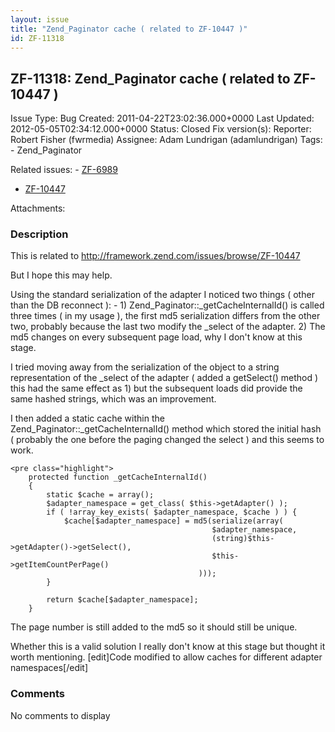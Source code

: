 ```yaml
---
layout: issue
title: "Zend_Paginator cache ( related to ZF-10447 )"
id: ZF-11318
---
```


ZF-11318: Zend\_Paginator cache ( related to ZF-10447 )
-------------------------------------------------------

 Issue Type: Bug Created: 2011-04-22T23:02:36.000+0000 Last Updated: 2012-05-05T02:34:12.000+0000 Status: Closed Fix version(s): 
 Reporter:  Robert Fisher (fwrmedia)  Assignee:  Adam Lundrigan (adamlundrigan)  Tags: - Zend\_Paginator
 
 Related issues: - [ZF-6989](/issues/browse/ZF-6989)
- [ZF-10447](/issues/browse/ZF-10447)
 
 Attachments: 
### Description

This is related to <http://framework.zend.com/issues/browse/ZF-10447>

But I hope this may help.

Using the standard serialization of the adapter I noticed two things ( other than the DB reconnect ): - 1) Zend\_Paginator::\_getCacheInternalId() is called three times ( in my usage ), the first md5 serialization differs from the other two, probably because the last two modify the \_select of the adapter. 2) The md5 changes on every subsequent page load, why I don't know at this stage.

I tried moving away from the serialization of the object to a string representation of the \_select of the adapter ( added a getSelect() method ) this had the same effect as 1) but the subsequent loads did provide the same hashed strings, which was an improvement.

I then added a static cache within the Zend\_Paginator::\_getCacheInternalId() method which stored the initial hash ( probably the one before the paging changed the select ) and this seems to work.

 
    <pre class="highlight">
        protected function _getCacheInternalId()
        {
            static $cache = array();
            $adapter_namespace = get_class( $this->getAdapter() );
            if ( !array_key_exists( $adapter_namespace, $cache ) ) {
                $cache[$adapter_namespace] = md5(serialize(array(
                                                 $adapter_namespace,
                                                 (string)$this->getAdapter()->getSelect(),
                                                 $this->getItemCountPerPage()
                                              )));
            }
                  
            return $cache[$adapter_namespace];
        }


The page number is still added to the md5 so it should still be unique.

Whether this is a valid solution I really don't know at this stage but thought it worth mentioning. [edit]Code modified to allow caches for different adapter namespaces[/edit]

 

 

### Comments

No comments to display